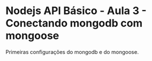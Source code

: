 # Nodejs API Básico - Aula 3 - Conectando mongodb com mongoose
Primeiras configurações do mongodb e do mongoose.
